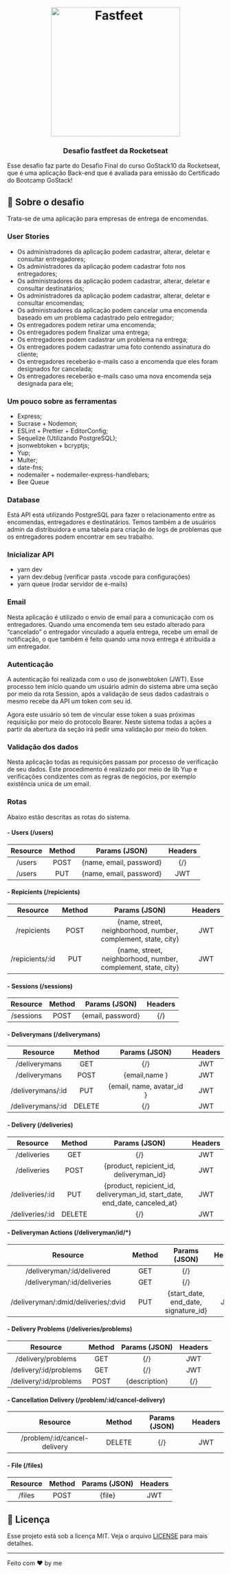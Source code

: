 <h1 align="center">
  <img alt="Fastfeet" title="Fastfeet" src="https://github.com/Rocketseat/bootcamp-gostack-desafio-02/blob/master/.github/logo.png" width="300px" />
</h1>

<h3 align="center">
  Desafio fastfeet da Rocketseat
</h3>

<p>Esse desafio faz parte do Desafio Final do curso GoStack10 da Rocketseat, que é uma aplicação Back-end que é avaliada para emissão do Certificado do Bootcamp GoStack!</p>

## :rocket: Sobre o desafio

Trata-se de uma aplicação para empresas de entrega de encomendas.

### **User Stories**

- Os administradores da aplicação podem cadastrar, alterar, deletar e consultar entregadores;
- Os administradores da aplicação podem cadastrar foto nos entregadores;
- Os administradores da aplicação podem cadastrar, alterar, deletar e consultar destinatários;
- Os administradores da aplicação podem cadastrar, alterar, deletar e consultar encomendas;
- Os administradores da aplicação podem cancelar uma encomenda baseado em um problema cadastrado pelo entregador;
- Os entregadores podem retirar uma encomenda;
- Os entregadores podem finalizar uma entrega;
- Os entregadores podem cadastrar um problema na entrega;
- Os entregadores podem cadastrar uma foto contendo assinatura do cliente;
- Os entregadores receberão e-mails caso a encomenda que eles foram designados for cancelada;
- Os entregadores receberão e-mails caso uma nova encomenda seja designada para ele;

### **Um pouco sobre as ferramentas**

- Express;
- Sucrase + Nodemon;
- ESLint + Prettier + EditorConfig;
- Sequelize (Utilizando PostgreSQL);
- jsonwebtoken + bcryptjs;
- Yup;
- Multer;
- date-fns;
- nodemailer + nodemailer-express-handlebars;
- Bee Queue

### **Database**

Está API está utilizando PostgreSQL para fazer o relacionamento entre as encomendas, entregadores e destinatários. Temos também a de usuários admin da distribuidora e uma tabela para criação de logs de problemas que os entregadores podem encontrar em seu trabalho.

### **Inicializar API**

- yarn dev
- yarn dev:debug (verificar pasta .vscode para configurações)
- yarn queue (rodar servidor de e-mails)

### **Email**

Nesta aplicação é utilizado o envio de email para a comunicação com os entregadores. Quando uma encomenda tem seu estado alterado para “cancelado” o entregador vinculado a aquela entrega, recebe um email de notificação, o que também é feito quando uma nova entrega é atribuída a um entregador.

### **Autenticação**

A autenticação foi realizada com o uso de jsonwebtoken (JWT). Esse processo tem início quando um usuário admin do sistema abre uma seção por meio da rota Session, após a validação de seus dados cadastrais o mesmo recebe da API um token com seu id.

Agora este usuário só tem de vincular esse token a suas próximas requisição por meio do protocolo Bearer. Neste sistema todas a ações a partir da abertura da seção irá pedir uma validação por meio do token.

### **Validação dos dados**

Nesta aplicação todas as requisições passam por processo de verificação de seu dados. Este procedimento é realizado por meio de lib Yup e verificações condizentes com as regras de negócios, por exemplo existência unica de um email.

### **Rotas**

Abaixo estão descritas as rotas do sistema.

#### - Users (/users)

| Resource | Method |      Params (JSON)      | Headers |
| :------: | :----: | :---------------------: | :-----: |
|  /users  |  POST  | {name, email, password} |   {/}   |
|  /users  |  PUT   | {name, email, password} |   JWT   |

#### - Repicients (/repicients)

|    Resource     | Method |                         Params (JSON)                         | Headers |
| :-------------: | :----: | :-----------------------------------------------------------: | :-----: |
|   /repicients   |  POST  | {name, street, neighborhood, number, complement, state, city} |   JWT   |
| /repicients/:id |  PUT   | {name, street, neighborhood, number, complement, state, city} |   JWT   |

#### - Sessions (/sessions)

| Resource  | Method |   Params (JSON)   | Headers |
| :-------: | :----: | :---------------: | :-----: |
| /sessions |  POST  | {email, password} |   {/}   |

#### - Deliverymans (/deliverymans)

|     Resource      | Method |       Params (JSON)       | Headers |
| :---------------: | :----: | :-----------------------: | :-----: |
|   /deliverymans   |  GET   |            {/}            |   JWT   |
|   /deliverymans   |  POST  |       {email,name }       |   JWT   |
| /deliverymans/:id |  PUT   | {email, name, avatar_id } |   JWT   |
| /deliverymans/:id | DELETE |            {/}            |   JWT   |

#### - Delivery (/deliveries)

|    Resource     | Method |                               Params (JSON)                                | Headers |
| :-------------: | :----: | :------------------------------------------------------------------------: | :-----: |
|   /deliveries   |  GET   |                                    {/}                                     |   JWT   |
|   /deliveries   |  POST  |                  {product, repicient_id, deliveryman_id}                   |   JWT   |
| /deliveries/:id |  PUT   | {product, repicient_id, deliveryman_id, start_date, end_date, canceled_at} |   JWT   |
| /deliveries/:id | DELETE |                                    {/}                                     |   JWT   |

#### - Deliveryman Actions (/deliveryman/id/\*)

|              Resource               | Method |            Params (JSON)             | Headers |
| :---------------------------------: | :----: | :----------------------------------: | :-----: |
|     /deliveryman/:id/delivered      |  GET   |                 {/}                  |   {/}   |
|     /deliveryman/:id/deliveries     |  GET   |                 {/}                  |   {/}   |
| /deliveryman/:dmid/deliveries/:dvid |  PUT   | {start_date, end_date, signature_id} |   JWT   |

#### - Delivery Problems (/deliveries/problems)

|        Resource        | Method | Params (JSON) | Headers |
| :--------------------: | :----: | :-----------: | :-----: |
|   /delivery/problems   |  GET   |      {/}      |   JWT   |
| /delivery/:id/problems |  GET   |      {/}      |   JWT   |
| /delivery/:id/problems |  POST  | {description} |   {/}   |

#### - Cancellation Delivery (/problem/:id/cancel-delivery)

|           Resource           | Method | Params (JSON) | Headers |
| :--------------------------: | :----: | :-----------: | :-----: |
| /problem/:id/cancel-delivery | DELETE |      {/}      |   JWT   |

#### - File (/files)

| Resource | Method | Params (JSON) | Headers |
| :------: | :----: | :-----------: | :-----: |
|  /files  |  POST  |    {file}     |   JWT   |

## :memo: Licença

Esse projeto está sob a licença MIT. Veja o arquivo [LICENSE](LICENSE.md) para mais detalhes.

---

Feito com ♥ by me
